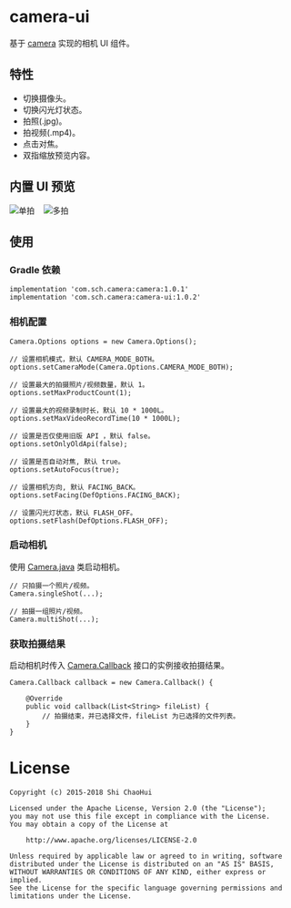 # camera-ui

基于 [camera](../camera/) 实现的相机 UI 组件。

## 特性

* 切换摄像头。
* 切换闪光灯状态。
* 拍照(.jpg)。
* 拍视频(.mp4)。
* 点击对焦。
* 双指缩放预览内容。

## 内置 UI 预览

![单拍](./Screenshots/single_shot.gif)
&nbsp;&nbsp;
![多拍](./Screenshots/multi_shot.gif)

## 使用

### Gradle 依赖

```
implementation 'com.sch.camera:camera:1.0.1'
implementation 'com.sch.camera:camera-ui:1.0.2'
```

### 相机配置

```
Camera.Options options = new Camera.Options();

// 设置相机模式，默认 CAMERA_MODE_BOTH。
options.setCameraMode(Camera.Options.CAMERA_MODE_BOTH);

// 设置最大的拍摄照片/视频数量，默认 1。
options.setMaxProductCount(1);

// 设置最大的视频录制时长，默认 10 * 1000L。
options.setMaxVideoRecordTime(10 * 1000L);

// 设置是否仅使用旧版 API ，默认 false。
options.setOnlyOldApi(false);

// 设置是否自动对焦, 默认 true。
options.setAutoFocus(true);

// 设置相机方向, 默认 FACING_BACK。
options.setFacing(DefOptions.FACING_BACK);

// 设置闪光灯状态，默认 FLASH_OFF。
options.setFlash(DefOptions.FLASH_OFF);
```

### 启动相机

使用 [Camera.java](./src/main/java/com/sch/camera/ui/Camera.java) 类启动相机。

```
// 只拍摄一个照片/视频。
Camera.singleShot(...);

// 拍摄一组照片/视频。
Camera.multiShot(...);
```

### 获取拍摄结果

启动相机时传入 [Camera.Callback](./src/main/java/com/sch/camera/ui/Camera.java) 接口的实例接收拍摄结果。

```
Camera.Callback callback = new Camera.Callback() {

    @Override
    public void callback(List<String> fileList) {
        // 拍摄结束，并已选择文件，fileList 为已选择的文件列表。
    }
}
```

# License

```
Copyright (c) 2015-2018 Shi ChaoHui

Licensed under the Apache License, Version 2.0 (the "License");
you may not use this file except in compliance with the License.
You may obtain a copy of the License at

    http://www.apache.org/licenses/LICENSE-2.0

Unless required by applicable law or agreed to in writing, software
distributed under the License is distributed on an "AS IS" BASIS,
WITHOUT WARRANTIES OR CONDITIONS OF ANY KIND, either express or implied.
See the License for the specific language governing permissions and
limitations under the License.
```